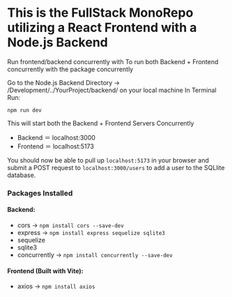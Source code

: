 # This is the FullStack MonoRepo utilizing a React Frontend with a Node.js Backend
Run frontend/backend concurrently with
To run both Backend + Frontend concurrently with the package concurrently

Go to the Node.js Backend Directory → /Development/../YourProject/backend/ on your local machine
In Terminal Run:

`npm run dev`

This will start both the Backend + Frontend Servers Concurrently

- Backend ＝ localhost:3000
- Frontend ＝ localhost:5173

You should now be able to pull up `localhost:5173` in your browser and submit a POST request to `localhost:3000/users` to add a user to the SQLlite database.

### Packages Installed
#### Backend:
- cors → `npm install cors --save-dev`
- express → `npm install express sequelize sqlite3`
- sequelize
- sqlite3
- concurrently → `npm install concurrently --save-dev`
#### Frontend (Built with Vite):
- axios → `npm install axios`
